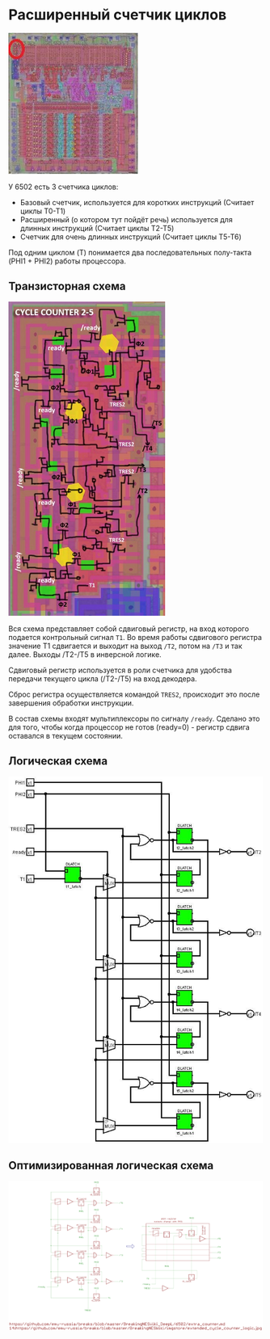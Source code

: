 # Расширенный счетчик циклов

![6502_locator_extended_counter](/BreakingNESWiki/imgstore/6502/6502_locator_extended_counter.jpg)

У 6502 есть 3 счетчика циклов:
- Базовый счетчик, используется для коротких инструкций (Считает циклы T0-T1)
- Расширенный (о котором тут пойдёт речь) используется для длинных инструкций (Считает циклы T2-T5)
- Счетчик для очень длинных инструкций (Считает циклы T5-T6)

Под одним циклом (T) понимается два последовательных полу-такта (PHI1 + PHI2) работы процессора.

## Транзисторная схема

![extended_cycle_counter_trans](/BreakingNESWiki/imgstore/extended_cycle_counter_trans.jpg)

Вся схема представляет собой сдвиговый регистр, на вход которого подается контрольный сигнал `T1`. Во время работы сдвигового регистра значение T1 сдвигается и выходит на выход `/T2`, потом на `/T3` и так далее. Выходы /T2-/T5 в инверсной логике.

Сдвиговый регистр используется в роли счетчика для удобства передачи текущего цикла (/T2-/T5) на вход декодера.

Сброс регистра осуществляется командой `TRES2`, происходит это после завершения обработки инструкции.

В состав схемы входят мультиплексоры по сигналу `/ready`. Сделано это для того, чтобы когда процессор не готов (ready=0) - регистр сдвига оставался в текущем состоянии.

## Логическая схема

![extended_cycle_counter_logic](/BreakingNESWiki/imgstore/extended_cycle_counter_logic.jpg)

## Оптимизированная логическая схема

![14_extended_cycle_counter_logic](/BreakingNESWiki/imgstore/6502/ttlworks/14_extended_cycle_counter_logic.png)
